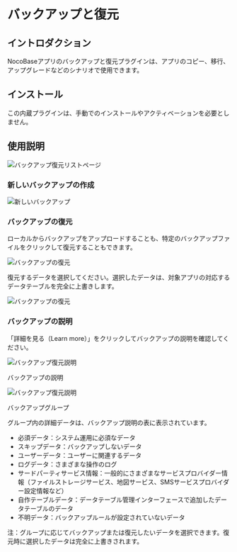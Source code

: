 # バックアップと復元

<PluginInfo name="plugin-manager"></PluginInfo>

## イントロダクション

NocoBaseアプリのバックアップと復元プラグインは、アプリのコピー、移行、アップグレードなどのシナリオで使用できます。

## インストール

この内蔵プラグインは、手動でのインストールやアクティベーションを必要としません。

## 使用説明

![バックアップ復元リストページ](https://static-docs.nocobase.com/071b969c4db9bdc6d2c359e1b6bef5da.png)

### 新しいバックアップの作成

![新しいバックアップ](https://static-docs.nocobase.com/0e3d9410e6b1cfbda38044033f0b4053.png)

### バックアップの復元

ローカルからバックアップをアップロードすることも、特定のバックアップファイルをクリックして復元することもできます。

![バックアップの復元](https://static-docs.nocobase.com/e4b95a4376260fd516de7828fd9f1056.png)

復元するデータを選択してください。選択したデータは、対象アプリの対応するデータテーブルを完全に上書きします。

![バックアップの復元](https://static-docs.nocobase.com/9c7cb78b51c8f949e417b5a1e0180ae2.png)

### バックアップの説明

「詳細を見る（Learn more）」をクリックしてバックアップの説明を確認してください。

![バックアップ復元説明](https://static-docs.nocobase.com/4f54eba0fde2d6481274665cb184a79e.png)

バックアップの説明

![バックアップ復元説明](https://static-docs.nocobase.com/bd5c68cf7e35d04e525f9b13e48e32d9.png)

バックアップグループ

グループ内の詳細データは、バックアップ説明の表に表示されています。

- 必須データ：システム運用に必須なデータ
- スキップデータ：バックアップしないデータ
- ユーザーデータ：ユーザーに関連するデータ
- ログデータ：さまざまな操作のログ
- サードパーティサービス情報：一般的にさまざまなサービスプロバイダー情報（ファイルストレージサービス、地図サービス、SMSサービスプロバイダー設定情報など）
- 自作テーブルデータ：データテーブル管理インターフェースで追加したデータテーブルのデータ
- 不明データ：バックアップルールが設定されていないデータ

注：グループに応じてバックアップまたは復元したいデータを選択できます。復元時に選択したデータは完全に上書きされます。

